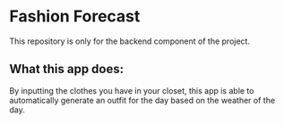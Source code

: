 # Fashion Forecast
This repository is only for the backend component of the project.
## What this app does:
By inputting the clothes you have in your closet, this app is able to automatically generate an outfit for the day based on the weather of the day.

